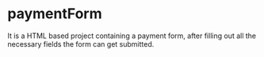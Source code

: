 # paymentForm
It is a HTML based project containing a payment form, after filling out all the necessary fields the form can get submitted.
